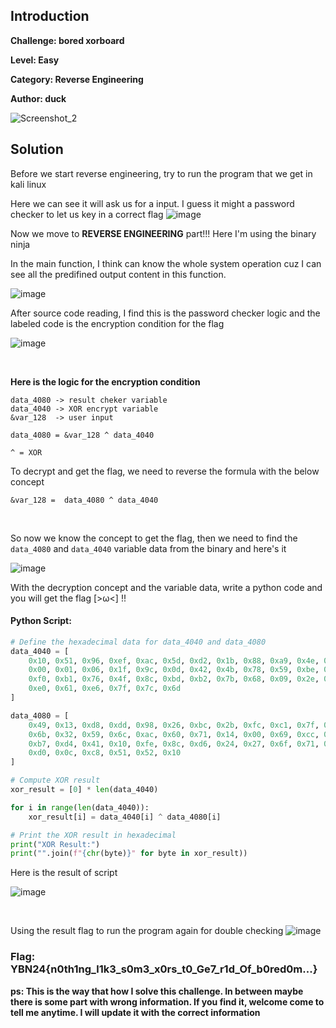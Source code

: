 ## Introduction

**Challenge: bored xorboard**

**Level: Easy**

**Category: Reverse Engineering**

**Author: duck**

![Screenshot_2](https://github.com/user-attachments/assets/da22e18c-26a6-4888-b62a-946999b8bd41)

## Solution
Before we start reverse engineering, try to run the program that we get in kali linux

Here we can see it will ask us for a input. I guess it might a password checker to let us key in a correct flag
![image](https://github.com/user-attachments/assets/9b09cb06-3c14-4d56-8221-878e327e3ae4)


Now we move to **REVERSE ENGINEERING** part!!! Here I'm using the binary ninja

In the main function, I think can know the whole system operation cuz I can see all the predifined output content in this function.

![image](https://github.com/user-attachments/assets/dc12b2f4-9712-436a-8e65-d6392d08429a)


After source code reading, I find this is the password checker logic and the labeled code is the encryption condition for the flag

![image](https://github.com/user-attachments/assets/fffac477-7b26-4a46-8d2b-2f1af44ce17d)

<p>&nbsp;</p>

**Here is the logic for the encryption condition**
```
data_4080 -> result cheker variable
data_4040 -> XOR encrypt variable
&var_128  -> user input

data_4080 = &var_128 ^ data_4040

^ = XOR
```

To decrypt and get the flag, we need to reverse the formula with the below concept
```
&var_128 =  data_4080 ^ data_4040
```

<p>&nbsp;</p>


So now we know the concept to get the flag, then we need to find the `data_4080` and `data_4040` variable data from the binary and here's it

![image](https://github.com/user-attachments/assets/88517331-0365-4fb1-9dea-48c7db80ea07)

With the decryption concept and the variable data, write a python code and you will get the flag [>⁠ω<] !!

#### Python Script:
```python
# Define the hexadecimal data for data_4040 and data_4080
data_4040 = [
    0x10, 0x51, 0x96, 0xef, 0xac, 0x5d, 0xd2, 0x1b, 0x88, 0xa9, 0x4e, 0x87, 0xa4, 0x35, 0x0a, 0x33, 
    0x00, 0x01, 0x06, 0x1f, 0x9c, 0x0d, 0x42, 0x4b, 0x78, 0x59, 0xbe, 0xb7, 0x94, 0xe5, 0x7a, 0x63, 
    0xf0, 0xb1, 0x76, 0x4f, 0x8c, 0xbd, 0xb2, 0x7b, 0x68, 0x09, 0x2e, 0xe7, 0x84, 0x95, 0xea, 0x93, 
    0xe0, 0x61, 0xe6, 0x7f, 0x7c, 0x6d
]

data_4080 = [
    0x49, 0x13, 0xd8, 0xdd, 0x98, 0x26, 0xbc, 0x2b, 0xfc, 0xc1, 0x7f, 0xe9, 0xc3, 0x6a, 0x66, 0x02,
    0x6b, 0x32, 0x59, 0x6c, 0xac, 0x60, 0x71, 0x14, 0x00, 0x69, 0xcc, 0xc4, 0xcb, 0x91, 0x4a, 0x3c, 
    0xb7, 0xd4, 0x41, 0x10, 0xfe, 0x8c, 0xd6, 0x24, 0x27, 0x6f, 0x71, 0x85, 0xb4, 0xe7, 0x8f, 0xf7, 
    0xd0, 0x0c, 0xc8, 0x51, 0x52, 0x10
]

# Compute XOR result
xor_result = [0] * len(data_4040)

for i in range(len(data_4040)):
    xor_result[i] = data_4040[i] ^ data_4080[i]

# Print the XOR result in hexadecimal
print("XOR Result:")
print("".join(f"{chr(byte)}" for byte in xor_result))
```

Here is the result of script

![image](https://github.com/user-attachments/assets/6a0fd62b-21bc-48c5-9c7d-3f47acf47ce0)

<p>&nbsp;</p>

Using the result flag to run the program again for double checking
![image](https://github.com/user-attachments/assets/7c25bbf5-96dc-4fcf-85b3-d2f1eaf29d72)

 ### Flag: YBN24{n0th1ng_l1k3_s0m3_x0rs_t0_Ge7_r1d_Of_b0red0m...}

**ps: This is the way that how I solve this challenge. In between maybe there is some part with wrong information. 
If you find it, welcome come to tell me anytime. I will update it with the correct information**
